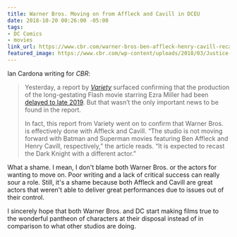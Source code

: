 ```yaml
---
title: Warner Bros. Moving on from Affleck and Cavill in DCEU
date: 2018-10-20 00:26:00 -05:00
tags:
- DC Comics
- movies
link_url: https://www.cbr.com/warner-bros-ben-affleck-henry-cavill-recast/
featured_image: https://www.cbr.com/wp-content/uploads/2018/03/Justice-League-Trinity-DCEU.jpg
---
```


Ian Cardona writing for *CBR*:

> Yesterday, a report by *[Variety](https://variety.com/2018/film/news/flash-standalone-movie-release-date-1202980356/)* surfaced confirming that the production of the long-gestating Flash movie starring Ezra Miller had been [delayed to late 2019](https://www.cbr.com/production-on-the-flash-stumbles-to-late-2019/). But that wasn’t the only important news to be found in the report.
>
> In fact, this report from Variety went on to confirm that Warner Bros. is effectively done with Affleck and Cavill. “The studio is not moving forward with Batman and Superman movies featuring Ben Affleck and Henry Cavill, respectively,” the article reads. “It is expected to recast the Dark Knight with a different actor.”

What a shame. I mean, I don't blame both Warner Bros. or the actors for wanting to move on. Poor writing and a lack of critical success can really sour a role. Still, it's a shame because both Affleck and Cavill are great actors that weren't able to deliver great performances due to issues out of their control.

I sincerely hope that both Warner Bros. and DC start making films true to the wonderful pantheon of characters at their disposal instead of in comparison to what other studios are doing.